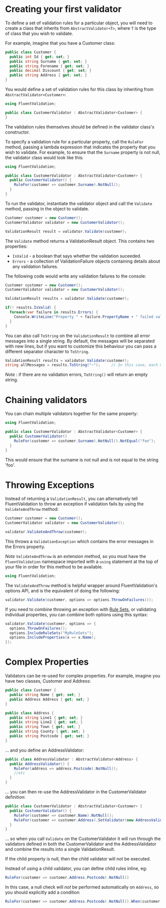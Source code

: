 # Creating your first validator

To define a set of validation rules for a particular object, you will need to create a class that inherits from `AbstractValidator<T>`, where `T` is the type of class that you wish to validate.

For example, imagine that you have a Customer class:

```csharp
public class Customer {
  public int Id { get; set; }
  public string Surname { get; set; }
  public string Forename { get; set; }
  public decimal Discount { get; set; }
  public string Address { get; set; }
}
```

You would define a set of validation rules for this class by inheriting from `AbstractValidator<Customer>`:

```csharp
using FluentValidation;

public class CustomerValidator : AbstractValidator<Customer> {
}
```

The validation rules themselves should be defined in the validator class's constructor.

To specify a validation rule for a particular property, call the `RuleFor` method, passing a lambda expression
that indicates the property that you wish to validate. For example, to ensure that the `Surname` property is not null,
the validator class would look like this:

```csharp
using FluentValidation;

public class CustomerValidator : AbstractValidator<Customer> {
  public CustomerValidator() {
    RuleFor(customer => customer.Surname).NotNull();
  }
}
```
To run the validator, instantiate the validator object and call the `Validate` method, passing in the object to validate.

```csharp
Customer customer = new Customer();
CustomerValidator validator = new CustomerValidator();

ValidationResult result = validator.Validate(customer);

```

The `Validate` method returns a ValidationResult object. This contains two properties:

- `IsValid` - a boolean that says whether the validation suceeded.
- `Errors` - a collection of ValidationFailure objects containing details about any validation failures.

The following code would write any validation failures to the console:

```csharp
Customer customer = new Customer();
CustomerValidator validator = new CustomerValidator();

ValidationResult results = validator.Validate(customer);

if(! results.IsValid) {
  foreach(var failure in results.Errors) {
    Console.WriteLine("Property " + failure.PropertyName + " failed validation. Error was: " + failure.ErrorMessage);
  }
}
```

You can also call `ToString` on the `ValidationResult` to combine all error messages into a single string. By default, the messages will be separated with new lines, but if you want to customize this behaviour you can pass a different separator character to `ToString`.

```csharp
ValidationResult results = validator.Validate(customer);
string allMessages = results.ToString("~");     // In this case, each message will be separated with a `~`
```

*Note* : if there are no validation errors, `ToString()` will return an empty string.

# Chaining validators

You can chain multiple validators together for the same property:

```csharp
using FluentValidation;

public class CustomerValidator : AbstractValidator<Customer> {
  public CustomerValidator()
    RuleFor(customer => customer.Surname).NotNull().NotEqual("foo");
  }
}
```

This would ensure that the surname is not null and is not equal to the string 'foo'.

# Throwing Exceptions

Instead of returning a `ValidationResult`, you can alternatively tell FluentValidation to throw an exception if validation fails by using the `ValidateAndThrow` method:

```csharp
Customer customer = new Customer();
CustomerValidator validator = new CustomerValidator();

validator.ValidateAndThrow(customer);
```

This throws a `ValidationException` which contains the error messages in the Errors property.

*Note* `ValidateAndThrow` is an extension method, so you must have the `FluentValidation` namespace imported with a `using` statement at the top of your file in order for this method to be available.

```csharp
using FluentValidation;
```

The `ValidateAndThrow` method is helpful wrapper around FluentValidation's options API, and is the equivalent of doing the following:

```csharp
validator.Validate(customer, options => options.ThrowOnFailures());
```

If you need to combine throwing an exception with [Rule Sets](rulesets), or validating individual properties, you can combine both options using this syntax:

```csharp
validator.Validate(customer, options => {
  options.ThrowOnFailures();
  options.IncludeRuleSets("MyRuleSets");
  options.IncludeProperties(x => x.Name);
});
```

# Complex Properties


Validators can be re-used for complex properties. For example, imagine you have two classes, Customer and Address:

```csharp
public class Customer {
  public string Name { get; set; }
  public Address Address { get; set; }
}

public class Address {
  public string Line1 { get; set; }
  public string Line2 { get; set; }
  public string Town { get; set; }
  public string County { get; set; }
  public string Postcode { get; set; }
}
```

... and you define an AddressValidator:

```csharp
public class AddressValidator : AbstractValidator<Address> {
  public AddressValidator() {
    RuleFor(address => address.Postcode).NotNull();
    //etc
  }
}
```

... you can then re-use the AddressValidator in the CustomerValidator definition:

```csharp
public class CustomerValidator : AbstractValidator<Customer> {
  public CustomerValidator() {
    RuleFor(customer => customer.Name).NotNull();
    RuleFor(customer => customer.Address).SetValidator(new AddressValidator());
  }
}
```

... so when you call `Validate` on the CustomerValidator it will run through the validators defined in both the CustomerValidator and the AddressValidator and combine the results into a single ValidationResult.

If the child property is null, then the child validator will not be executed.

Instead of using a child validator, you can define child rules inline, eg:

```csharp
RuleFor(customer => customer.Address.Postcode).NotNull()
```

In this case, a null check will *not* be performed automatically on `Address`, so you should explicitly add a condition

```csharp
RuleFor(customer => customer.Address.Postcode).NotNull().When(customer => customer.Address != null)
```
